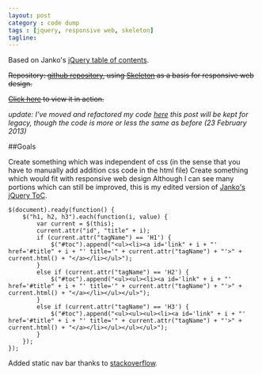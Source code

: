 ```yaml
---
layout: post
category : code dump
tags : [jquery, responsive web, skeleton]
tagline: 
---
```



Based on Janko's [jQuery table of contents](http://www.jankoatwarpspeed.com/post/2009/08/20/Table-of-contents-using-jQuery.aspx).

<del>Repository: [github repository](https://github.com/chappers/ToC-using-jQuery), using [Skeleton](http://www.getskeleton.com/) as a basis for responsive web design.</del>

<del>[Click here](http://htmlpreview.github.com/?https://github.com/chappers/ToC-using-jQuery/blob/master/markdownText.html) to view it in action.</del>

_update:_ _I've moved and refactored my code [here](https://github.com/chappers/Contents) this post will be kept for legacy, though the code is more or less the same as before (23 February 2013)_

##Goals

Create something which was independent of css (in the sense that you have to manually add addition css code in the html file)
Create something which would fit with responsive web design
Although I can see many portions which can still be improved, this is my edited version of [Janko's jQuery ToC](http://www.jankoatwarpspeed.com/post/2009/08/20/Table-of-contents-using-jQuery.aspx).

	$(document).ready(function() {
		$("h1, h2, h3").each(function(i, value) {
			var current = $(this);
			current.attr("id", "title" + i);
			if (current.attr("tagName") == 'H1') {
				$("#toc").append("<ul><li><a id='link" + i + "' href='#title" + i + "' title='" + current.attr("tagName") + "'>" + current.html() + "</a></li></ul>");
			}
			else if (current.attr("tagName") == 'H2') {
				$("#toc").append("<ul><ul><li><a id='link" + i + "' href='#title" + i + "' title='" + current.attr("tagName") + "'>" + current.html() + "</a></li></ul></ul>");
			}
			else if (current.attr("tagName") == 'H3') {
				$("#toc").append("<ul><ul><ul><li><a id='link" + i + "' href='#title" + i + "' title='" + current.attr("tagName") + "'>" + current.html() + "</a></li></ul></ul></ul>");
			}
		});
	});



Added static nav bar thanks to [stackoverflow](http://stackoverflow.com/questions/13190320/fixed-sidebar-with-skeleton-responsive-layout).